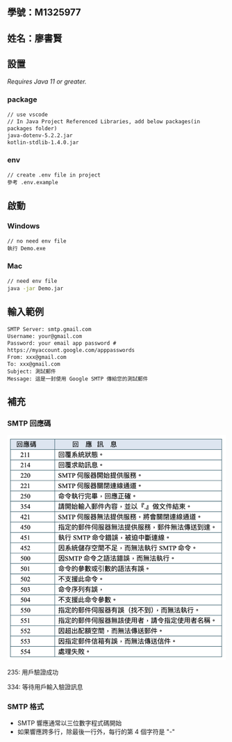 ## 學號：M1325977

## 姓名：廖書賢

## 設置

_Requires Java 11 or greater._

### package

```
// use vscode
// In Java Project Referenced Libraries, add below packages(in packages folder)
java-dotenv-5.2.2.jar
kotlin-stdlib-1.4.0.jar
```

### env

```
// create .env file in project
參考 .env.example
```

## 啟動

### Windows

```
// no need env file
執行 Demo.exe
```

### Mac

```bash
// need env file
java -jar Demo.jar
```

## 輸入範例

```
SMTP Server: smtp.gmail.com
Username: your@gmail.com
Password: your email app password # https://myaccount.google.com/apppasswords
From: xxx@gmail.com
To: xxx@gmail.com
Subject: 測試郵件
Message: 這是一封使用 Google SMTP 傳給您的測試郵件
```

## 補充

### SMTP 回應碼

![smtp code](./img/smtp%20code.png)

235: 用戶驗證成功

334: 等待用戶輸入驗證訊息

### SMTP 格式

- SMTP 響應通常以三位數字程式碼開始
- 如果響應跨多行，除最後一行外，每行的第 4 個字符是 "-"
